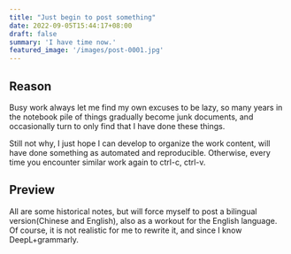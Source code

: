 ```yaml
---
title: "Just begin to post something"
date: 2022-09-05T15:44:17+08:00
draft: false
summary: 'I have time now.'
featured_image: '/images/post-0001.jpg'
---
```


## Reason

Busy work always let me find my own excuses to be lazy, so many years in the notebook pile of things gradually become junk documents, and occasionally turn to only find that I have done these things.

Still not why, I just hope I can develop to organize the work content, will have done something as automated and reproducible. Otherwise, every time you encounter similar work again to ctrl-c, ctrl-v.

## Preview

All are some historical notes, but will force myself to post a bilingual version(Chinese and English), also as a workout for the English language. Of course, it is not realistic for me to rewrite it, and since I know DeepL+grammarly.